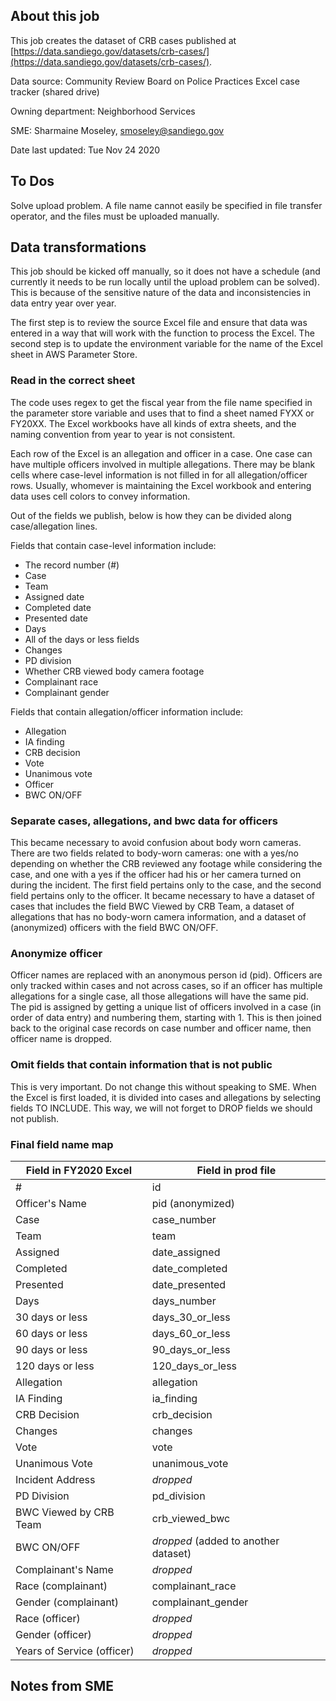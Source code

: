 ## About this job

This job creates the dataset of CRB cases published at [https://data.sandiego.gov/datasets/crb-cases/](https://data.sandiego.gov/datasets/crb-cases/).

Data source: Community Review Board on Police Practices Excel case tracker (shared drive)

Owning department: Neighborhood Services

SME: Sharmaine Moseley, smoseley@sandiego.gov

Date last updated: Tue Nov 24 2020

## To Dos

Solve upload problem. A file name cannot easily be specified in file transfer operator, and the files must be uploaded manually.

## Data transformations

This job should be kicked off manually, so it does not have a schedule (and currently it needs to be run locally until the upload problem can be solved). This is because of the sensitive nature of the data and inconsistencies in data entry year over year.

The first step is to review the source Excel file and ensure that data was entered in a way that will work with the function to process the Excel. The second step is to update the environment variable for the name of the Excel sheet in AWS Parameter Store.

### Read in the correct sheet

The code uses regex to get the fiscal year from the file name specified in the parameter store variable and uses that to find a sheet named FYXX or FY20XX. The Excel workbooks have all kinds of extra sheets, and the naming convention from year to year is not consistent.

Each row of the Excel is an allegation and officer in a case. One case can have multiple officers involved in multiple allegations. There may be blank cells where case-level information is not filled in for all allegation/officer rows. Usually, whomever is maintaining the Excel workbook and entering data uses cell colors to convey information.

Out of the fields we publish, below is how they can be divided along case/allegation lines.

Fields that contain case-level information include:

- The record number (#)
- Case
- Team
- Assigned date
- Completed date
- Presented date
- Days
- All of the days or less fields
- Changes
- PD division
- Whether CRB viewed body camera footage
- Complainant race
- Complainant gender

Fields that contain allegation/officer information include:

- Allegation
- IA finding
- CRB decision
- Vote
- Unanimous vote
- Officer
- BWC ON/OFF

### Separate cases, allegations, and bwc data for officers

This became necessary to avoid confusion about body worn cameras. There are two fields related to body-worn cameras: one with a yes/no depending on whether the CRB reviewed any footage while considering the case, and one with a yes if the officer had his or her camera turned on during the incident. The first field pertains only to the case, and the second field pertains only to the officer. It became necessary to have a dataset of cases that includes the field BWC Viewed by CRB Team, a dataset of allegations that has no body-worn camera information, and a dataset of (anonymized) officers with the field BWC ON/OFF.

### Anonymize officer

Officer names are replaced with an anonymous person id (pid). Officers are only tracked within cases and not across cases, so if an officer has multiple allegations for a single case, all those allegations will have the same pid. The pid is assigned by getting a unique list of officers involved in a case (in order of data entry) and numbering them, starting with 1. This is then joined back to the original case records on case number and officer name, then officer name is dropped.

### Omit fields that contain information that is not public

This is very important. Do not change this without speaking to SME. When the Excel is first loaded, it is divided into cases and allegations by selecting fields TO INCLUDE. This way, we will not forget to DROP fields we should not publish.

### Final field name map

| Field in FY2020 Excel | Field in prod file |
|-----------------------|--------------------|
| # | id |
| Officer's Name | pid (anonymized) |
| Case | case_number |
| Team | team |
| Assigned | date_assigned |
| Completed | date_completed |
| Presented | date_presented |
| Days | days_number |
| 30 days or less | days_30_or_less |
| 60 days or less | days_60_or_less |
| 90 days or less | 90_days_or_less |
| 120 days or less | 120_days_or_less |
| Allegation | allegation |
| IA Finding | ia_finding |
| CRB Decision | crb_decision |
| Changes | changes |
| Vote | vote |
| Unanimous Vote | unanimous_vote |
| Incident Address | *dropped* |
| PD Division | pd_division |
| BWC Viewed by CRB Team | crb_viewed_bwc |
| BWC ON/OFF | *dropped* (added to another dataset) |
| Complainant's Name | *dropped* |
| Race (complainant) | complainant_race |
| Gender (complainant) | complainant_gender |
| Race (officer) | *dropped* |
| Gender (officer) | *dropped* |
| Years of Service (officer) | *dropped* |

## Notes from SME


